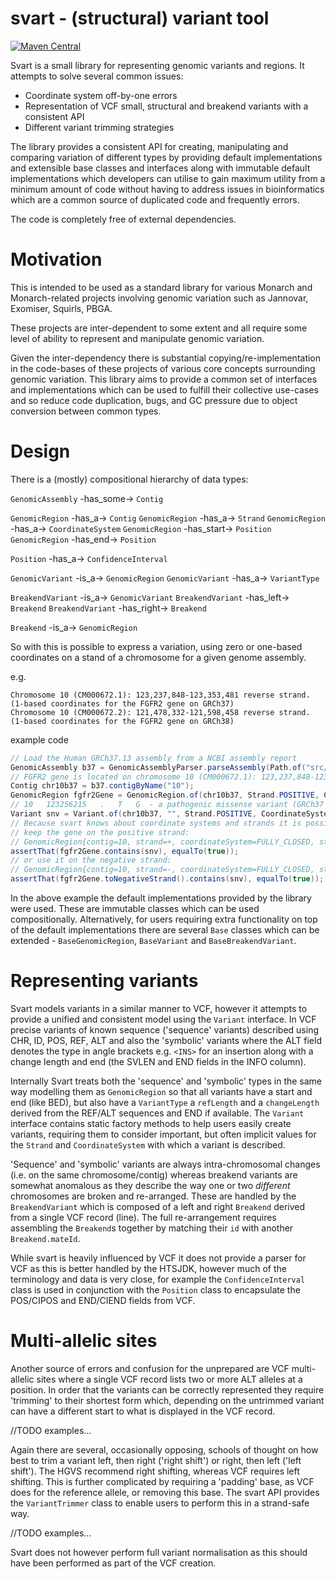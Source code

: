 svart - (structural) variant tool
=
[![Maven Central](https://maven-badges.herokuapp.com/maven-central/org.monarchinitiative/svart/badge.svg)](https://maven-badges.herokuapp.com/maven-central/org.monarchinitiative/svart)

Svart is a small library for representing genomic variants and regions. It attempts to solve several common issues:

- Coordinate system off-by-one errors
- Representation of VCF small, structural and breakend variants with a consistent API
- Different variant trimming strategies 

The library provides a consistent API for creating, manipulating and comparing variation of different types by providing
default implementations and extensible base classes and interfaces along with immutable default implementations which 
developers can utilise to gain maximum utility from a minimum amount of code without having to address issues in
bioinformatics which are a common source of duplicated code and frequently errors.

The code is completely free of external dependencies.

Motivation
==
This is intended to be used as a standard library for various Monarch and Monarch-related projects involving genomic 
variation such as Jannovar, Exomiser, Squirls, PBGA.

These projects are inter-dependent to some extent and all require some level of ability to represent and manipulate 
genomic variation.

Given the inter-dependency there is substantial copying/re-implementation in the code-bases of these projects of various 
core concepts surrounding genomic variation. This library aims to provide a common set of interfaces and implementations 
which can be used to fulfill their collective use-cases and so reduce code duplication, bugs, and GC pressure due to 
object conversion between common types.

Design
==
There is a (mostly) compositional hierarchy of data types:

 `GenomicAssembly` -has_some-> `Contig`

 `GenomicRegion` -has_a-> `Contig`
 `GenomicRegion` -has_a-> `Strand`
 `GenomicRegion` -has_a-> `CoordinateSystem`
 `GenomicRegion` -has_start-> `Position`
 `GenomicRegion` -has_end-> `Position`

 `Position` -has_a-> `ConfidenceInterval`

 `GenomicVariant` -is_a-> `GenomicRegion`
 `GenomicVariant` -has_a-> `VariantType`

 `BreakendVariant` -is_a-> `GenomicVariant`
 `BreakendVariant` -has_left-> `Breakend`
 `BreakendVariant` -has_right-> `Breakend`

 `Breakend` -is_a-> `GenomicRegion`


So with this is possible to express a variation, using zero or one-based coordinates on a stand of a chromosome for a 
given genome assembly.

e.g. 
```
Chromosome 10 (CM000672.1): 123,237,848-123,353,481 reverse strand. (1-based coordinates for the FGFR2 gene on GRCh37)
Chromosome 10 (CM000672.2): 121,478,332-121,598,458 reverse strand. (1-based coordinates for the FGFR2 gene on GRCh38)
```

example code

```java
// Load the Human GRCh37.13 assembly from a NCBI assembly report
GenomicAssembly b37 = GenomicAssemblyParser.parseAssembly(Path.of("src/test/resources/GCF_000001405.25_GRCh37.p13_assembly_report.txt"));
// FGFR2 gene is located on chromosome 10 (CM000672.1): 123,237,848-123_357_972 reverse strand. (1-based, positive strand coordinates)
Contig chr10b37 = b37.contigByName("10");
GenomicRegion fgfr2Gene = GenomicRegion.of(chr10b37, Strand.POSITIVE, CoordinateSystem.FULLY_CLOSED, 123_237_848, 123_357_972);
// 10	123256215	.	T	G  - a pathogenic missense variant (GRCh37 VCF coordinates - 1-based, positive strand)
Variant snv = Variant.of(chr10b37, "", Strand.POSITIVE, CoordinateSystem.oneBased(), Position.of(123_256_215), "T", "G");
// Because svart knows about coordinate systems and strands it is possible to...
// keep the gene on the positive strand:
// GenomicRegion{contig=10, strand=+, coordinateSystem=FULLY_CLOSED, startPosition=123237848, endPosition=123357972}
assertThat(fgfr2Gene.contains(snv), equalTo(true));
// or use it on the negative strand:
// GenomicRegion{contig=10, strand=-, coordinateSystem=FULLY_CLOSED, startPosition=12176776, endPosition=12296900}
assertThat(fgfr2Gene.toNegativeStrand().contains(snv), equalTo(true));
```

In the above example the default implementations provided by the library were used. These are immutable classes which 
can be used compositionally. Alternatively, for users requiring extra functionality on top of the default implementations
there are several `Base` classes which can be extended - `BaseGenomicRegion`, `BaseVariant` and `BaseBreakendVariant`.

Representing variants
==
Svart models variants in a similar manner to VCF, however it attempts to provide a unified and consistent model using
the `Variant` interface. In VCF precise variants of known sequence ('sequence' variants) described using CHR, ID, POS,
REF, ALT and also the 'symbolic' variants where the ALT field denotes the type in angle brackets e.g. `<INS>` for an
insertion along with a change length and end (the SVLEN and END fields in the INFO column). 

Internally Svart treats both the 'sequence' and 'symbolic' types in the same way modelling them as `GenomicRegion` so 
that all variants have a start and end (like BED), but also have a `VariantType` a `refLength` and a `changeLength` derived
from the REF/ALT sequences and END if available. The `Variant` interface contains static factory methods to help users
easily create variants, requiring them to consider important, but often implicit values for the `Strand` and `CoordinateSystem`
with which a variant is described.

'Sequence' and 'symbolic' variants are always intra-chromosomal changes (i.e. on the same chromosome/contig) whereas
breakend variants are somewhat anomalous as they describe the way one or two _different_ chromosomes are broken and 
re-arranged. These are handled by the `BreakendVariant` which is composed of a left and right `Breakend` derived from a
single VCF record (line). The full re-arrangement requires assembling the `Breakend`s together by matching their `id` 
with another `Breakend.mateId`. 

While svart is heavily influenced by VCF it does not provide a parser for VCF as this is better handled by the HTSJDK,
however much of the terminology and data is very close, for example the `ConfidenceInterval` class is used in conjunction
with the `Position` class to encapsulate the POS/CIPOS and END/CIEND fields from VCF.

Multi-allelic sites
===
Another source of errors and confusion for the unprepared are VCF multi-allelic sites where a single VCF record lists two
or more ALT alleles at a position. In order that the variants can be correctly represented they require 'trimming' to their
shortest form which, depending on the untrimmed variant can have a different start to what is displayed in the VCF record.

//TODO examples...

Again there are several, occasionally opposing, schools of thought on how best to trim a variant left, then right ('right shift')
or right, then left ('left shift'). The HGVS recommend right shifting, whereas VCF requires left shifting. This is further
complicated by requiring a 'padding' base, as VCF does for the reference allele, or removing this base. The svart API 
provides the `VariantTrimmer` class to enable users to perform this in a strand-safe way.

//TODO examples...

Svart does not however perform full variant normalisation as this should have been performed as part of the VCF creation. 
